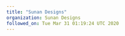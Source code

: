 ```yaml
---
title: "Sunan Designs"
organization: Sunan Designs
followed_on: Tue Mar 31 01:19:24 UTC 2020
---
```

